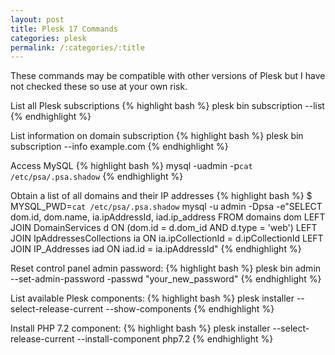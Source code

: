 ```yaml
---
layout: post
title: Plesk 17 Commands
categories: plesk
permalink: /:categories/:title
---
```


These commands may be compatible with other versions of Plesk but I have not checked these so use at your own risk.

List all Plesk subscriptions
{% highlight bash %}
plesk bin subscription --list
{% endhighlight %}

List information on domain subscription
{% highlight bash %}
plesk bin subscription --info example.com
{% endhighlight %}

Access MySQL
{% highlight bash %}
mysql -uadmin -p`cat /etc/psa/.psa.shadow`
{% endhighlight %}

Obtain a list of all domains and their IP addresses
{% highlight bash %}
$ MYSQL_PWD=`cat /etc/psa/.psa.shadow` mysql -u admin -Dpsa -e"SELECT dom.id, dom.name, ia.ipAddressId, iad.ip_address FROM domains dom LEFT JOIN DomainServices d ON (dom.id = d.dom_id AND d.type = 'web') LEFT JOIN IpAddressesCollections ia ON ia.ipCollectionId = d.ipCollectionId LEFT JOIN IP_Addresses iad ON iad.id = ia.ipAddressId"
{% endhighlight %}

Reset control panel admin password:
{% highlight bash %}
plesk bin admin --set-admin-password -passwd "your_new_password"
{% endhighlight %}

List available Plesk components:
{% highlight bash %}
plesk installer --select-release-current --show-components
{% endhighlight %}

Install PHP 7.2 component:
{% highlight bash %}
plesk installer --select-release-current --install-component php7.2
{% endhighlight %}
